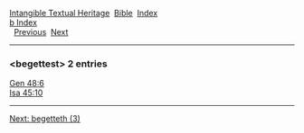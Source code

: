 [Intangible Textual Heritage](../../index)  [Bible](../index) 
[Index](index)   
[b Index](_b_)  
  [Previous](c01206)  [Next](c01208) 

------------------------------------------------------------------------

### &lt;begettest&gt; 2 entries

[Gen 48:6](../kjv/gen048.htm#006)  
[Isa 45:10](../kjv/isa045.htm#010)  

------------------------------------------------------------------------

[Next: begetteth (3)](c01208)
